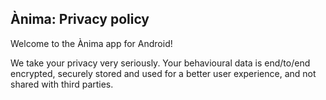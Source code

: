 ## Ànima: Privacy policy
Welcome to the Ànima app for Android!

We take your privacy very seriously. Your behavioural data is end/to/end encrypted, securely stored and used for a better user experience, and not shared with third parties.
